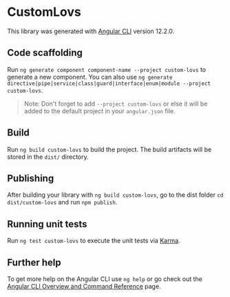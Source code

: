 # CustomLovs

This library was generated with [Angular CLI](https://github.com/angular/angular-cli) version 12.2.0.

## Code scaffolding

Run `ng generate component component-name --project custom-lovs` to generate a new component. You can also use `ng generate directive|pipe|service|class|guard|interface|enum|module --project custom-lovs`.
> Note: Don't forget to add `--project custom-lovs` or else it will be added to the default project in your `angular.json` file. 

## Build

Run `ng build custom-lovs` to build the project. The build artifacts will be stored in the `dist/` directory.

## Publishing

After building your library with `ng build custom-lovs`, go to the dist folder `cd dist/custom-lovs` and run `npm publish`.

## Running unit tests

Run `ng test custom-lovs` to execute the unit tests via [Karma](https://karma-runner.github.io).

## Further help

To get more help on the Angular CLI use `ng help` or go check out the [Angular CLI Overview and Command Reference](https://angular.io/cli) page.
